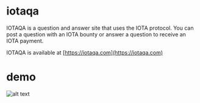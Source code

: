 # iotaqa
IOTAQA is a question and answer site that uses the IOTA protocol. You can post a question with an IOTA bounty or answer a question to receive an IOTA payment.

IOTAQA is available at [https://iotaqa.com](https://iotaqa.com)

# demo
![alt text](https://github.com/crypto5000/iotado/blob/master/src/demo2.gif "Demo")
